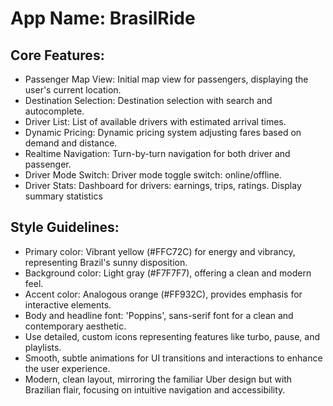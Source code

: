 # **App Name**: BrasilRide

## Core Features:

- Passenger Map View: Initial map view for passengers, displaying the user's current location.
- Destination Selection: Destination selection with search and autocomplete.
- Driver List: List of available drivers with estimated arrival times.
- Dynamic Pricing: Dynamic pricing system adjusting fares based on demand and distance.
- Realtime Navigation: Turn-by-turn navigation for both driver and passenger.
- Driver Mode Switch: Driver mode toggle switch: online/offline.
- Driver Stats: Dashboard for drivers: earnings, trips, ratings. Display summary statistics

## Style Guidelines:

- Primary color: Vibrant yellow (#FFC72C) for energy and vibrancy, representing Brazil's sunny disposition.
- Background color: Light gray (#F7F7F7), offering a clean and modern feel.
- Accent color: Analogous orange (#FF932C), provides emphasis for interactive elements.
- Body and headline font: 'Poppins', sans-serif font for a clean and contemporary aesthetic.
- Use detailed, custom icons representing features like turbo, pause, and playlists.
- Smooth, subtle animations for UI transitions and interactions to enhance the user experience.
- Modern, clean layout, mirroring the familiar Uber design but with Brazilian flair, focusing on intuitive navigation and accessibility.